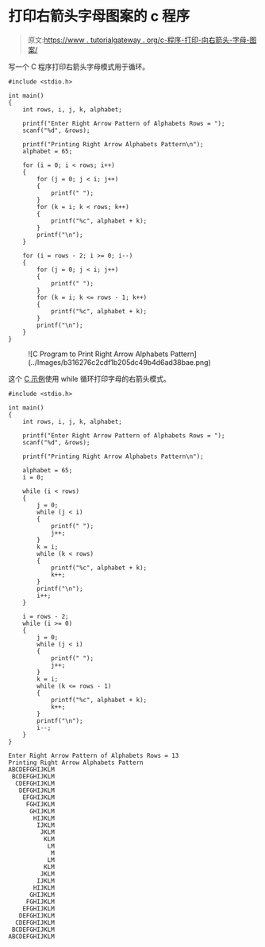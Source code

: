 # 打印右箭头字母图案的 c 程序

> 原文:[https://www . tutorialgateway . org/c-程序-打印-向右箭头-字母-图案/](https://www.tutorialgateway.org/c-program-to-print-right-arrow-alphabets-pattern/)

写一个 C 程序打印右箭头字母模式用于循环。

```
#include <stdio.h>

int main()
{
	int rows, i, j, k, alphabet;

	printf("Enter Right Arrow Pattern of Alphabets Rows = ");
	scanf("%d", &rows);

	printf("Printing Right Arrow Alphabets Pattern\n");
	alphabet = 65;

	for (i = 0; i < rows; i++)
	{
		for (j = 0; j < i; j++)
		{
			printf(" ");
		}
		for (k = i; k < rows; k++)
		{
			printf("%c", alphabet + k);
		}
		printf("\n");
	}

	for (i = rows - 2; i >= 0; i--)
	{
		for (j = 0; j < i; j++)
		{
			printf(" ");
		}
		for (k = i; k <= rows - 1; k++)
		{
			printf("%c", alphabet + k);
		}
		printf("\n");
	}
}
```

<figure class="wp-block-image size-large">![C Program to Print Right Arrow Alphabets Pattern](../Images/b316276c2cdf1b205dc49b4d6ad38bae.png)</figure>

这个 [C 示例](https://www.tutorialgateway.org/c-programming-examples/)使用 while 循环打印字母的右箭头模式。

```
#include <stdio.h>

int main()
{
	int rows, i, j, k, alphabet;

	printf("Enter Right Arrow Pattern of Alphabets Rows = ");
	scanf("%d", &rows);

	printf("Printing Right Arrow Alphabets Pattern\n");

	alphabet = 65;
	i = 0;

	while (i < rows)
	{
		j = 0;
		while (j < i)
		{
			printf(" ");
			j++;
		}
		k = i;
		while (k < rows)
		{
			printf("%c", alphabet + k);
			k++;
		}
		printf("\n");
		i++;
	}

	i = rows - 2;
	while (i >= 0)
	{
		j = 0;
		while (j < i)
		{
			printf(" ");
			j++;
		}
		k = i;
		while (k <= rows - 1)
		{
			printf("%c", alphabet + k);
			k++;
		}
		printf("\n");
		i--;
	}
}
```

```
Enter Right Arrow Pattern of Alphabets Rows = 13
Printing Right Arrow Alphabets Pattern
ABCDEFGHIJKLM
 BCDEFGHIJKLM
  CDEFGHIJKLM
   DEFGHIJKLM
    EFGHIJKLM
     FGHIJKLM
      GHIJKLM
       HIJKLM
        IJKLM
         JKLM
          KLM
           LM
            M
           LM
          KLM
         JKLM
        IJKLM
       HIJKLM
      GHIJKLM
     FGHIJKLM
    EFGHIJKLM
   DEFGHIJKLM
  CDEFGHIJKLM
 BCDEFGHIJKLM
ABCDEFGHIJKLM
```